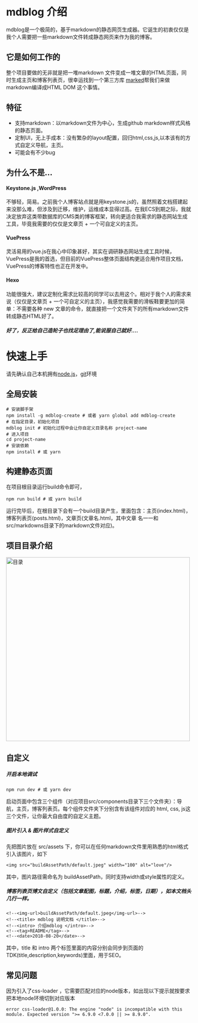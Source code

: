 
<!--<img-url>buildAssetPath/default.jpeg</img-url>--> 
<!--<title> mdblog 说明文档 </title>--> 
<!--<intro> 介绍mdblog </intro>--> 
<!--<tag>README</tag>-->
<!--<date>2018-08-20</date>-->
# mdblog 介绍

mdblog是一个极简的，基于markdown的静态网页生成器。它诞生的初衷仅仅是我个人需要把一些markdown文件转成静态网页来作为我的博客。

## 它是如何工作的

整个项目要做的无非就是把一堆markdown 文件变成一堆文章的HTML页面，同时生成主页和博客列表页，很幸运找到一个第三方库 [marked](https://github.com/markedjs/marked)帮我们来做markdown编译成HTML DOM 这个事情。

## 特征

- 支持markdown：以markdown文件为中心，生成github markdown样式风格的静态页面。
- 定制UI，无上手成本：没有繁杂的layout配置，回归html,css,js,以本该有的方式自定义导航，主页。
- 可能会有不少bug

## 为什么不是...

#### Keystone.js ,WordPress

不够轻，简易。之前我个人博客站点就是用keystone.js的，虽然照着文档搭建起来没那么难，但涉及到迁移，维护，运维成本显得过高。在我ECS到期之际，我就决定放弃这类带数据库的CMS类的博客框架，转向更适合我需求的静态网站生成工具，毕竟我需要的仅仅是文章页 + 一个可自定义的主页。

#### VuePress

灵活易用的vue.js在我心中印象甚好，其实在调研静态网站生成工具时候，VuePress是我的首选，但目前的VuePress整体页面结构更适合用作项目文档，VuePress的博客特性也正在开发中。

#### Hexo

功能很强大，建议定制化需求比较高的同学可以去用这个。相对于我个人的需求来说（仅仅是文章页 + 一个可自定义的主页），我感觉我需要的滑板鞋要更加的简单：不需要各种 new 文章的命令，就直接把一个文件夹下的所有markdown文件转成静态HTML好了。

##### 好了，反正给自己造轮子也找足理由了,能说服自己就好....

# 快速上手

请先确认自己本机拥有[node.js](https://nodejs.org/en/)，[git](https://git-scm.com/)环境

## 全局安装

```
# 安装脚手架
npm install -g mdblog-create # 或者 yarn global add mdblog-create
# 在指定目录，初始化项目
mdblog init # 初始化过程中会让你自定义目录名称 project-name
# 进入项目
cd project-name
# 安装依赖
npm install # 或 yarn 
```

## 构建静态页面

在项目根目录运行build命令即可，

```
npm run build # 或 yarn build
```

运行完毕后，在根目录下会有一个build目录产生，里面包含：主页(index.html)，博客列表页(posts.html)，文章页(文章名.html，其中文章 名一一和src/markdowns目录下的markdown文件对应)。

## 项目目录介绍

<img src="buildAssetPath/fold.png" width="500" alt="目录"/>

## 自定义

##### 开启本地调试

```
npm run dev # 或 yarn dev
```

启动页面中包含三个组件（对应项目src/components目录下三个文件夹）：导航，主页，博客列表页。每个组件文件夹下分别含有该组件对应的 html, css, js这三个文件，让你最大自由度的自定义主题。

##### 图片引入 & 图片样式自定义

先把图片放在 src/assets 下，你可以在任何markdown文件里用熟悉的html格式引入该图片，如下

```
<img src="buildAssetPath/default.jpeg" width="100" alt="love"/>
```

其中，图片路径需命名为 buildAssetPath，同时支持width或style属性的定义。

##### 博客列表页博文自定义（包括文章配图，标题，介绍，标签，日期），如本文档头几行一样。

```
<!--<img-url>buildAssetPath/default.jpeg</img-url>--> 
<!--<title> mdblog 说明文档 </title>--> 
<!--<intro> 介绍mdblog </intro>--> 
<!--<tag>README</tag>-->
<!--<date>2018-08-20</date>-->
```

其中，title 和 intro 两个标签里面的内容分别会同步到页面的TDK(title,description,keywords)里面，用于SEO。

## 常见问题

因为引入了css-loader ，它需要匹配对应的node版本，如出现以下提示就按要求把本地node环境切到对应版本

```
error css-loader@1.0.0: The engine "node" is incompatible with this module. Expected version ">= 6.9.0 <7.0.0 || >= 8.9.0".
```
